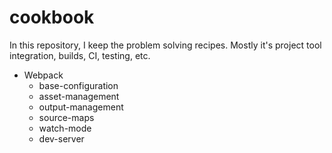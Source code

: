 # cookbook

In this repository, I keep the problem solving recipes. Mostly it's project tool integration,
builds, CI, testing, etc.


- Webpack
    - base-configuration
    - asset-management
    - output-management
    - source-maps
    - watch-mode
    - dev-server

